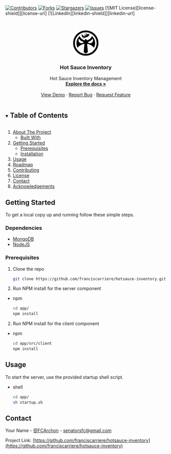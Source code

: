 <!-- PROJECT SHIELDS -->
<!--
*** I'm using markdown "reference style" links for readability.
*** Reference links are enclosed in brackets [ ] instead of parentheses ( ).
*** See the bottom of this document for the declaration of the reference variables
*** for contributors-url, forks-url, etc. This is an optional, concise syntax you may use.
*** https://www.markdownguide.org/basic-syntax/#reference-style-links
-->
[![Contributors][contributors-shield]][contributors-url]
[![Forks][forks-shield]][forks-url]
[![Stargazers][stars-shield]][stars-url]
[![Issues][issues-shield]][issues-url]
[![MIT License][license-shield]][license-url]
[![LinkedIn][linkedin-shield]][linkedin-url]

<!-- PROJECT LOGO -->
<br />
<p align="center">
  <a href="https://github.com/franciscarriere/hotsauce-inventory">
    <img src="images/logo.png" alt="Logo" width="80" height="80">
  </a>

  <h3 align="center">Hot Sauce Inventory</h3>

  <p align="center">
    Hot Sauce Inventory Management
    <br />
    <a href="https://github.com/franciscarriere/hotsauce-inventory"><strong>Explore the docs »</strong></a>
    <br />
    <br />
    <a href="https://github.com/franciscarriere/hotsauce-inventory">View Demo</a>
    ·
    <a href="https://github.com/franciscarriere/hotsauce-inventory/issues">Report Bug</a>
    ·
    <a href="https://github.com/franciscarriere/hotsauce-inventory/issues">Request Feature</a>
  </p>
</p>



<!-- TABLE OF CONTENTS -->
<details open="open">
  <summary><h2 style="display: inline-block">Table of Contents</h2></summary>
  <ol>
    <li>
      <a href="#about-the-project">About The Project</a>
      <ul>
        <li><a href="#built-with">Built With</a></li>
      </ul>
    </li>
    <li>
      <a href="#getting-started">Getting Started</a>
      <ul>
        <li><a href="#prerequisites">Prerequisites</a></li>
        <li><a href="#installation">Installation</a></li>
      </ul>
    </li>
    <li><a href="#usage">Usage</a></li>
    <li><a href="#roadmap">Roadmap</a></li>
    <li><a href="#contributing">Contributing</a></li>
    <li><a href="#license">License</a></li>
    <li><a href="#contact">Contact</a></li>
    <li><a href="#acknowledgements">Acknowledgements</a></li>
  </ol>
</details>

<!-- GETTING STARTED -->
## Getting Started

To get a local copy up and running follow these simple steps.

### Dependencies
- [MongoDB](https://www.mongodb.com/)
- [NodeJS](https://nodejs.org/en/)

### Prerequisites

1. Clone the repo
   ```sh
   git clone https://github.com/franciscarriere/hotsauce-inventory.git
   ```

2. Run NPM install for the server component

* npm
  ```sh
  cd app/
  npm install
  ```

2. Run NPM install for the client component

* npm
  ```sh
  cd app/src/client
  npm install
  ```

<!-- USAGE EXAMPLES -->
## Usage

To start the server, use the provided startup shell script.

* shell
  ```sh
  cd app/
  sh startup.sh
  ```

<!-- CONTACT -->
## Contact

Your Name - [@FCArchon](https://twitter.com/FCArchon) - senatorsfc@gmail.com

Project Link: [https://github.com/franciscarriere/hotsauce-inventory](https://github.com/franciscarriere/hotsauce-inventory)


<!-- MARKDOWN LINKS & IMAGES -->
<!-- https://www.markdownguide.org/basic-syntax/#reference-style-links -->
[contributors-shield]: https://img.shields.io/github/contributors/franciscarriere/repo.svg?style=for-the-badge
[contributors-url]: https://github.com/franciscarrierehotsauce-inventorygraphs/contributors
[forks-shield]: https://img.shields.io/github/forks/franciscarriere/repo.svg?style=for-the-badge
[forks-url]: https://github.com/franciscarrierehotsauce-inventorynetwork/members
[stars-shield]: https://img.shields.io/github/stars/franciscarriere/repo.svg?style=for-the-badge
[stars-url]: https://github.com/franciscarrierehotsauce-inventorystargazers
[issues-shield]: https://img.shields.io/github/issues/franciscarriere/repo.svg?style=for-the-badge
[issues-url]: https://github.com/franciscarrierehotsauce-inventoryissues